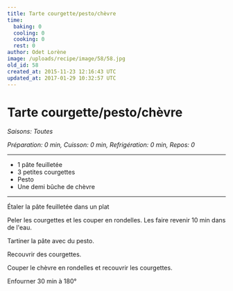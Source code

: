 ```yaml
---
title: Tarte courgette/pesto/chèvre
time:
  baking: 0
  cooling: 0
  cooking: 0
  rest: 0
author: Odet Lorène
image: /uploads/recipe/image/58/58.jpg
old_id: 58
created_at: 2015-11-23 12:16:43 UTC
updated_at: 2017-01-29 10:32:57 UTC
---
```


# Tarte courgette/pesto/chèvre



*Saisons: Toutes*

*Préparation: 0 min, Cuisson: 0 min, Refrigération: 0 min, Repos: 0*

---

- 1 pâte feuilletée
- 3 petites courgettes
- Pesto
- Une demi bûche de chèvre

---

Étaler la pâte feuilletée dans un plat

Peler les courgettes et les couper en rondelles. Les faire revenir 10 min dans de l'eau.

Tartiner la pâte avec du pesto.

Recouvrir des courgettes.

Couper le chèvre en rondelles et recouvrir les courgettes.

Enfourner 30 min à 180°
